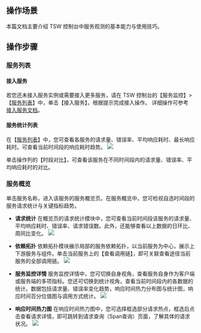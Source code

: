 ## 操作场景
本篇文档主要介绍 TSW 控制台中服务观测的基本能力与使用技巧。

## 操作步骤
### 服务列表
#### 接入服务
若您还未接入服务实例或需要接入更多服务，请在 TSW 控制台的【服务监控】>【[服务列表](https://console.cloud.tencent.com/tsw/service)】中，单击【接入服务】，根据提示完成接入操作。
详细操作可参考 [接入服务文档](https://cloud.tencent.com/document/product/1311/51599)。

#### 服务统计列表
在【[服务列表](https://console.cloud.tencent.com/tsw/service)】中，您可查看各服务的请求量、错误率、平均响应耗时、最长响应耗时。可查看当前时间段的响应耗时趋势。
![](https://main.qcloudimg.com/raw/a217990715270cbdbcc25f0be2e4a7e7.png)

单击操作列的【时段对比】，可查看该服务在不同时间段内的请求量、错误率、平均响应耗时的对比。

### 服务概览
单击服务名称，进入该服务的服务概览页。在服务概览中，您可检视自选时间段的服务请求统计与关键指标趋势。

- **请求统计**
在概览页的请求统计模块中，您可查看当前时间段该服务的请求量、平均响应耗时、错误率、请求错误数。此外，还能够查看以上数据的日环比、周同比变化。
![](https://main.qcloudimg.com/raw/8688e82f6ef13f8d2a0fd6fff63363d0.png)

- **依赖拓扑**
依赖拓扑模块展示局部的服务依赖拓扑，以当前服务为中心，展示上下游服务与组件。单击当前服务上的【查看调用链】，即可关联查看途径当前服务的全部调用链。
![](https://main.qcloudimg.com/raw/0bfb1d4e62ed2990cc9d8a26b4dbaa9f.png)

- **服务监控详情**
服务监控详情中，您可切换自身视角，查看服务自身作为客户端或服务端的多项指标。您还可切换到统计视角，查看当前时间段内的各数据的统计。数据包括请求量、错误率变化趋势，响应时间热力分布图与统计图，响应时间百分位值图与调用方式统计。
![](https://main.qcloudimg.com/raw/af98ab93dd0fc28387331ad70c89bbed.png)

- **响应时间热力图**
在响应时间热力图中，您可选择框选部分请求热点，框选后点击查看请求详情，即可跳转到请求查询（Span查询）页面，了解具体的请求状况。
![](https://main.qcloudimg.com/raw/059f01246d0fe4d915e7a184f2b92d15.png)
